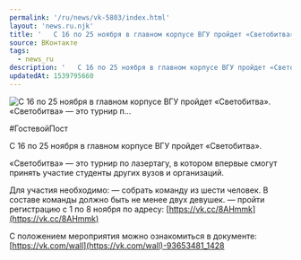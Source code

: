 ```yaml
---
permalink: '/ru/news/vk-5803/index.html'
layout: 'news.ru.njk'
title: '   С 16 по 25 ноября в главном корпусе ВГУ пройдет «Светобитва».    «Светобитва» — это турнир п…'
source: ВКонтакте
tags:
  - news_ru
description: '   С 16 по 25 ноября в главном корпусе ВГУ пройдет «Светобитва».    «Светобитва» — это турнир п…'
updatedAt: 1539795660
---
```

![   С 16 по 25 ноября в главном корпусе ВГУ пройдет «Светобитва».    «Светобитва» — это турнир п…](https://sun9-4.userapi.com/impf/c846522/v846522011/1114fe/U39OKfz71b8.jpg?size=1280x853&quality=96&proxy=1&sign=1da5b1f07560c8296f9408889c61236c&c_uniq_tag=BMXOCGN8ABX_DKHrZr2490r96X1CfAJs_dffMTyo2nc&type=album)

#ГостевойПост

С 16 по 25 ноября в главном корпусе ВГУ пройдет «Светобитва».

«Светобитва» — это турнир по лазертагу, в котором впервые смогут принять участие студенты других вузов и организаций.

Для участия необходимо:
— собрать команду из шести человек. В составе команды должно быть не менее двух девушек.
— пройти регистрацию с 1 по 8 ноября по адресу: [https://vk.cc/8AHmmk](https://vk.cc/8AHmmk)

С положением мероприятия можно ознакомиться в документе:
[https://vk.com/wall](https://vk.com/wall)-93653481_1428
